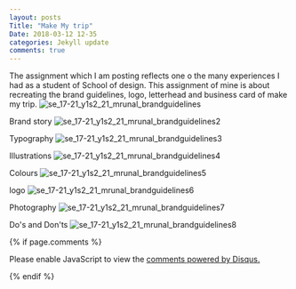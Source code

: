 ```yaml
---
layout: posts
Title: "Make My trip"
Date: 2018-03-12 12-35
categories: Jekyll update
comments: true
---
```




The assignment which I am posting reflects one o the many experiences I had as a student of School of design.
This assignment of mine is about recreating the brand guidelines, logo, letterhead and business card of make my trip.
![se_17-21_y1s2_21_mrunal_brandguidelines](https://user-images.githubusercontent.com/36836512/37871449-adf37db6-300b-11e8-89d8-c9a3b8a5e368.jpg)

Brand story
![se_17-21_y1s2_21_mrunal_brandguidelines2](https://user-images.githubusercontent.com/36836512/37871509-02ca96ac-300d-11e8-9536-ed0d2cca9de8.jpg)

Typography
![se_17-21_y1s2_21_mrunal_brandguidelines3](https://user-images.githubusercontent.com/36836512/37871516-24135290-300d-11e8-9175-8f2b404671c2.jpg)

Illustrations
![se_17-21_y1s2_21_mrunal_brandguidelines4](https://user-images.githubusercontent.com/36836512/37871519-3ea7569c-300d-11e8-9bf1-f991130de636.jpg)

Colours
![se_17-21_y1s2_21_mrunal_brandguidelines5](https://user-images.githubusercontent.com/36836512/37871527-57a48fa2-300d-11e8-8545-28ff6216aa0f.jpg)

logo
![se_17-21_y1s2_21_mrunal_brandguidelines6](https://user-images.githubusercontent.com/36836512/37871535-77fb8346-300d-11e8-9860-58f4baf2c49d.jpg)

Photography
![se_17-21_y1s2_21_mrunal_brandguidelines7](https://user-images.githubusercontent.com/36836512/37871537-915179cc-300d-11e8-9f63-2205eaaf8845.jpg)

Do's and Don'ts
![se_17-21_y1s2_21_mrunal_brandguidelines8](https://user-images.githubusercontent.com/36836512/37871542-aed136e0-300d-11e8-8375-aa626e3d3675.jpg)





{% if page.comments %}
<div id="disqus_thread"></div>
<script>

/**
*  RECOMMENDED CONFIGURATION VARIABLES: EDIT AND UNCOMMENT THE SECTION BELOW TO INSERT DYNAMIC VALUES FROM YOUR PLATFORM OR CMS.
*  LEARN WHY DEFINING THESE VARIABLES IS IMPORTANT: https://disqus.com/admin/universalcode/#configuration-variables*/
/*
var disqus_config = function () {
this.page.url = PAGE_URL;  // Replace PAGE_URL with your page's canonical URL variable
this.page.identifier = PAGE_IDENTIFIER; // Replace PAGE_IDENTIFIER with your page's unique identifier variable
};
*/
(function() { // DON'T EDIT BELOW THIS LINE
var d = document, s = d.createElement('script');
s.src = 'https://mrunal28-github-io.disqus.com/embed.js';
s.setAttribute('data-timestamp', +new Date());
(d.head || d.body).appendChild(s);
})();
</script>
<noscript>Please enable JavaScript to view the <a href="https://disqus.com/?ref_noscript">comments powered by Disqus.</a></noscript>


 {% endif %}
